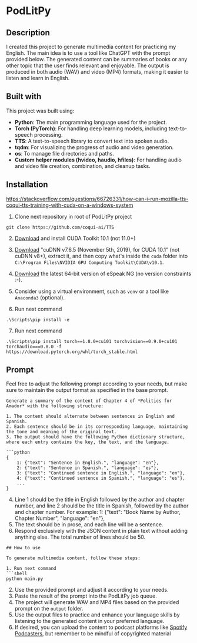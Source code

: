 # PodLitPy

## Description

I created this project to generate multimedia content for practicing my English. The main idea is to use a tool like ChatGPT with the prompt provided below. The generated content can be summaries of books or any other topic that the user finds relevant and enjoyable. The output is produced in both audio (WAV) and video (MP4) formats, making it easier to listen and learn in English.

## Built with

This project was built using:

- **Python**: The main programming language used for the project.
- **Torch (PyTorch)**: For handling deep learning models, including text-to-speech processing.
- **TTS**: A text-to-speech library to convert text into spoken audio.
- **tqdm**: For visualizing the progress of audio and video generation.
- **os**: To manage file directories and paths.
- **Custom helper modules (hvideo, haudio, hfiles)**: For handling audio and video file creation, combination, and cleanup tasks.


## Installation
https://stackoverflow.com/questions/66726331/how-can-i-run-mozilla-tts-coqui-tts-training-with-cuda-on-a-windows-system
1. Clone next repository in root of PodLitPy project
```shell
git clone https://github.com/coqui-ai/TTS
```
2. [Download](https://developer.nvidia.com/cuda-10.1-download-archive-base) and install CUDA Toolkit 10.1 (not 11.0+)

3. [Download](https://developer.nvidia.com/rdp/cudnn-archive) "cuDNN v7.6.5 (November 5th, 2019), for CUDA 10.1" (not cuDNN v8+), extract it, and then copy what's inside the `cuda` folder into `C:\Program Files\NVIDIA GPU Computing Toolkit\CUDA\v10.1`.

4. [Download](https://github.com/espeak-ng/espeak-ng/releases) the latest 64-bit version of eSpeak NG (no version constraints :-).

5. Consider using a virtual environment, such as `venv` or a tool like `Anaconda3` (optional).

6. Run next command
```shell
.\Scripts\pip install -e
```

7. Run next command
```shell
.\Scripts\pip install torch==1.8.0+cu101 torchvision==0.9.0+cu101 torchaudio===0.8.0 -f https://download.pytorch.org/whl/torch_stable.html
```
## Prompt
Feel free to adjust the following prompt according to your needs, but make sure to maintain the output format as specified in the base prompt.
```
Generate a summary of the content of Chapter 4 of *Politics for Amador* with the following structure:

1. The content should alternate between sentences in English and Spanish.
2. Each sentence should be in its corresponding language, maintaining the tone and meaning of the original text.
3. The output should have the following Python dictionary structure, where each entry contains the key, the text, and the language.

```python
{
    1: {"text": "Sentence in English.", "language": "en"},
    2: {"text": "Sentence in Spanish.", "language": "es"},
    3: {"text": "Continued sentence in English.", "language": "en"},
    4: {"text": "Continued sentence in Spanish.", "language": "es"},
    ...
}
```
4. Line 1 should be the title in English followed by the author and chapter number, and line 2 should be the title in Spanish, followed by the author and chapter number. For example: 1: {"text": "Book Name by Author, Chapter Number", "language": "en"},
5. The text should be in prose, and each line will be a sentence.
6. Respond exclusively with the JSON content in plain text without adding anything else.
The total number of lines should be 50.
```
## How to use

To generate multimedia content, follow these steps:

1. Run next command
```shell
python main.py
```
2. Use the provided prompt and adjust it according to your needs.
3. Paste the result of the prompt into the PodLitPy job queue.
4. The project will generate WAV and MP4 files based on the provided prompt on the `output` folder.
5. Use the output files to practice and enhance your language skills by listening to the generated content in your preferred language.
6. If desired, you can upload the content to podcast platforms like [Spotify Podcasters](https://podcasters.spotify.com/), but remember to be mindful of copyrighted material
